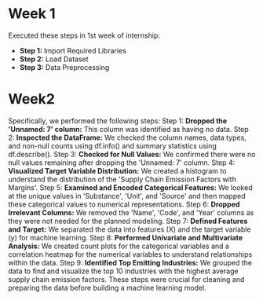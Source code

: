 # Week 1

Executed these steps in 1st week of internship:

- **Step 1:** Import Required Libraries  
- **Step 2:** Load Dataset  
- **Step 3:** Data Preprocessing


# Week2
Specifically, we performed the following steps:
Step 1: **Dropped the 'Unnamed: 7' column:** This column was identified as having no data.
Step 2: **Inspected the DataFrame:** We checked the column names, data types, and non-null counts using df.info() and summary statistics using df.describe().
Step 3: **Checked for Null Values:** We confirmed there were no null values remaining after dropping the 'Unnamed: 7' column.
Step 4: **Visualized Target Variable Distribution:** We created a histogram to understand the distribution of the 'Supply Chain Emission Factors with Margins'.
Step 5: **Examined and Encoded Categorical Features:** We looked at the unique values in 'Substance', 'Unit', and 'Source' and then mapped these categorical values to numerical representations.
Step 6: **Dropped Irrelevant Columns:** We removed the 'Name', 'Code', and 'Year' columns as they were not needed for the planned modeling.
Step 7: **Defined Features and Target:** We separated the data into features (X) and the target variable (y) for machine learning.
Step 8: **Performed Univariate and Multivariate Analysis:** We created count plots for the categorical variables and a correlation heatmap for the numerical variables to understand relationships within the data.
Step 9: **Identified Top Emitting Industries:** We grouped the data to find and visualize the top 10 industries with the highest average supply chain emission factors.
These steps were crucial for cleaning and preparing the data before building a machine learning model.
